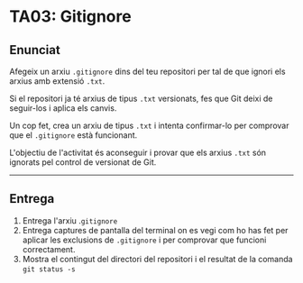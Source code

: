 # TA03: Gitignore

## Enunciat
Afegeix un arxiu `.gitignore` dins del teu repositori per tal de que ignori els arxius amb extensió `.txt`.

Si el repositori ja té arxius de tipus `.txt` versionats, fes que Git deixi de seguir-los i aplica els canvis.

Un cop fet, crea un arxiu de tipus `.txt` i intenta confirmar-lo per comprovar que el `.gitignore` està funcionant.

L'objectiu de l'activitat és aconseguir i provar que els arxius `.txt` són ignorats pel control de versionat de Git.

---
## Entrega
1. Entrega l'arxiu .`gitignore`
2. Entrega captures de pantalla del terminal on es vegi com ho has fet per aplicar les exclusions de `.gitignore` i per comprovar que funcioni correctament.
3. Mostra el contingut del directori del repositori i el resultat de la comanda `git status -s`